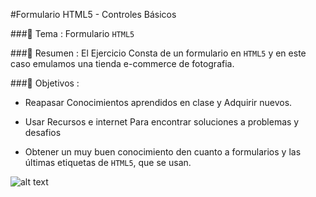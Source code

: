 #Formulario HTML5 - Controles Básicos

###:pencil:  Tema :
Formulario `HTML5`

###:pencil: Resumen :
El Ejercicio Consta de un formulario en `HTML5` y en este caso emulamos una tienda e-commerce de fotografia.

###:pencil: Objetivos :

* Reapasar Conocimientos aprendidos en clase y Adquirir nuevos.

* Usar Recursos e internet Para encontrar soluciones a problemas y desafios

* Obtener un muy buen conocimiento den cuanto a formularios y las últimas etiquetas de `HTML5`, que se usan.

![alt text](https://raw.githubusercontent.com/studioArtbliss/Formulario-HTML5-Controles-Basicos/3a493d23ebe5c049deca3ce5d92d955aa2689a6b/Img/Formulario1.png)




